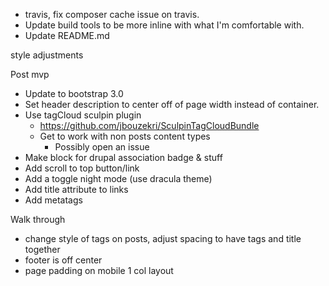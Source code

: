 * travis, fix composer cache issue on travis.
* Update build tools to be more inline with what I'm comfortable with.
* Update README.md


style adjustments

Post mvp
* Update to bootstrap 3.0
* Set header description to center off of page width instead of container.
* Use tagCloud sculpin plugin
  * https://github.com/jbouzekri/SculpinTagCloudBundle
  * Get to work with non posts content types
    * Possibly open an issue
* Make block for drupal association badge & stuff
* Add scroll to top button/link
* Add a toggle night mode (use dracula theme)
* Add title attribute to links
* Add metatags


Walk through
* change style of tags on posts, adjust spacing to have tags and title together
* footer is off center
* page padding on mobile 1 col layout